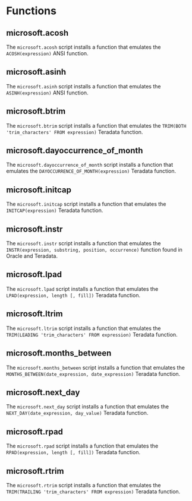 # Functions

## microsoft.acosh
The `microsoft.acosh` script installs a function that emulates the `ACOSH(expression)` ANSI function.

## microsoft.asinh
The `microsoft.asinh` script installs a function that emulates the `ASINH(expression)` ANSI function.

## microsoft.btrim
The `microsoft.btrim` script installs a function that emulates the `TRIM(BOTH 'trim_characters' FROM expression)` Teradata function.

## microsoft.dayoccurrence_of_month
The `microsoft.dayoccurrence_of_month` script installs a function that emulates the `DAYOCCURRENCE_OF_MONTH(expression)` Teradata function.

## microsoft.initcap
The `microsoft.initcap` script installs a function that emulates the `INITCAP(expression)` Teradata function.

## microsoft.instr
The `microsoft.instr` script installs a function that emulates the `INSTR(expression, substring, position, occurrence)` function found in Oracle and Teradata.

## microsoft.lpad
The `microsoft.lpad` script installs a function that emulates the `LPAD(expression, length [, fill])` Teradata function.

## microsoft.ltrim
The `microsoft.ltrim` script installs a function that emulates the `TRIM(LEADING 'trim_characters' FROM expression)` Teradata function.

## microsoft.months_between
The `microsoft.months_between` script installs a function that emulates the `MONTHS_BETWEEN(date_expression, date_expression)` Teradata function.

## microsoft.next_day
The `microsoft.next_day` script installs a function that emulates the `NEXT_DAY(date_expression, day_value)` Teradata function.

## microsoft.rpad
The `microsoft.rpad` script installs a function that emulates the `RPAD(expression, length [, fill])` Teradata function.

## microsoft.rtrim
The `microsoft.rtrim` script installs a function that emulates the `TRIM(TRAILING 'trim_characters' FROM expression)` Teradata function.